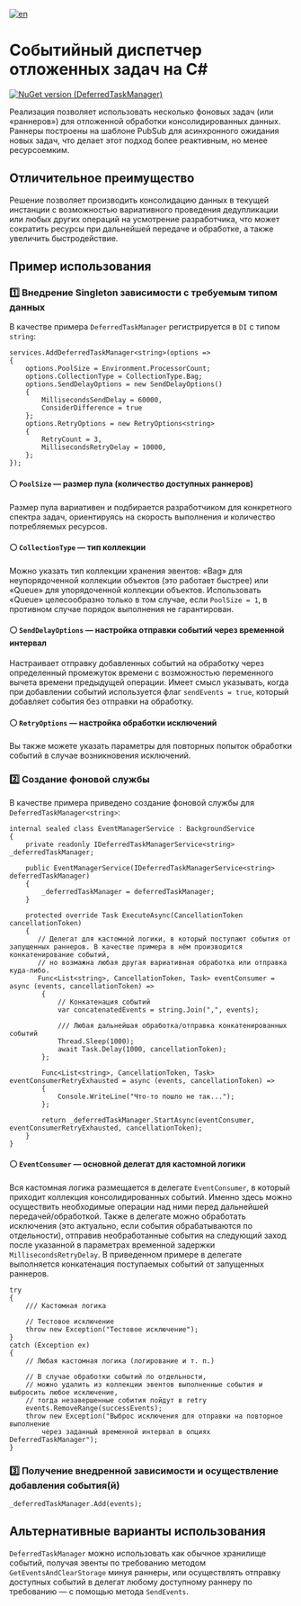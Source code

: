 [![en](https://img.shields.io/badge/lang-en-red.svg)](./README.md)

# Событийный диспетчер отложенных задач на C#

[![NuGet version (DeferredTaskManager)](https://img.shields.io/nuget/v/DeferredTaskManager.svg?style=flat-square)](https://www.nuget.org/packages/DeferredTaskManager)

Реализация позволяет использовать несколько фоновых задач (или «раннеров») для отложенной обработки консолидированных данных. Раннеры построены на шаблоне PubSub для асинхронного ожидания новых задач, что делает этот подход более реактивным, но менее ресурсоемким.

## Отличительное преимущество

Решение позволяет производить консолидацию данных в текущей инстанции с возможностью вариативного проведения дедупликации или любых других операций на усмотрение разработчика, что может сократить ресурсы при дальнейшей передаче и обработке, а также увеличить быстродействие.

## Пример использования

### 1️⃣ Внедрение Singleton зависимости с требуемым типом данных
В качестве примера `DeferredTaskManager` регистрируется в `DI` с типом `string`:
```
services.AddDeferredTaskManager<string>(options =>
{
    options.PoolSize = Environment.ProcessorCount;
    options.CollectionType = CollectionType.Bag;
    options.SendDelayOptions = new SendDelayOptions()
    {
        MillisecondsSendDelay = 60000,
        ConsiderDifference = true
    };
    options.RetryOptions = new RetryOptions<string>
    {
        RetryCount = 3,
        MillisecondsRetryDelay = 10000,
    };
});
```
#### ⚪ `PoolSize` — размер пула (количество доступных раннеров)
Размер пула вариативен и подбирается разработчиком для конкретного спектра задач, ориентируясь на скорость выполнения и количество потребляемых ресурсов.
#### ⚪ `CollectionType` — тип коллекции
Можно указать тип коллекции хранения эвентов: «Bag» для неупорядоченной коллекции объектов (это работает быстрее) или «Queue» для упорядоченной коллекции объектов. Использовать «Queue» целесообразно только в том случае, если `PoolSize = 1`, в противном случае порядок выполнения не гарантирован. 
#### ⚪ `SendDelayOptions` — настройка отправки событий через временной интервал
Настраивает отправку добавленных событий на обработку через определенный промежуток времени с возможностью переменного вычета времени предыдущей операции. Имеет смысл указывать, когда при добавлении событий используется флаг `sendEvents = true`, который добавляет события без отправки на обработку.
#### ⚪ `RetryOptions` — настройка обработки исключений
Вы также можете указать параметры для повторных попыток обработки событий в случае возникновения исключений.

### 2️⃣ Создание фоновой службы
В качестве примера приведено создание фоновой службы для `DeferredTaskManager<string>`:
```
internal sealed class EventManagerService : BackgroundService
{
    private readonly IDeferredTaskManagerService<string> _deferredTaskManager;

    public EventManagerService(IDeferredTaskManagerService<string> deferredTaskManager)
    {
        _deferredTaskManager = deferredTaskManager;
    }

    protected override Task ExecuteAsync(CancellationToken cancellationToken)
    {
       // Делегат для кастомной логики, в который поступают события от запущенных раннеров. В качестве примера в нём производится конкатенирование событий,
       // но возмажна любая другая вариативная обработка или отправка куда-либо.
       Func<List<string>, CancellationToken, Task> eventConsumer = async (events, cancellationToken) =>
        {
            // Конкатенация событий
            var concatenatedEvents = string.Join(",", events);

            /// Любая дальнейшая обработка/отправка конкатенированных событий
            Thread.Sleep(1000);
            await Task.Delay(1000, cancellationToken);
        };

        Func<List<string>, CancellationToken, Task> eventConsumerRetryExhausted = async (events, cancellationToken) =>
        {
            Console.WriteLine("Что-то пошло не так...");
        };

        return _deferredTaskManager.StartAsync(eventConsumer, eventConsumerRetryExhausted, cancellationToken);
    }
}
```
#### ⚪ ```EventConsumer``` — основной делегат для кастомной логики

Вся кастомная логика размещается в делегате `EventConsumer`, в который приходит коллекция консолидированных событий. Именно здесь можно осуществить необходимые операции над ними перед дальнейшей передачей/обработкой. Также в делегате можно обработать исключения (это актуально, если события обрабатываются по отдельности), отправив необработанные события на следующий заход после указанной в параметрах временной задержки `MillisecondsRetryDelay`. В приведенном примере в делегате выполняется конкатенация поступаемых событий от запущенных раннеров.
```
try
{
    /// Кастомная логика

    // Тестовое исключение
    throw new Exception("Тестовое исключение");     
}
catch (Exception ex)
{
    // Любая кастомная логика (логирование и т. п.)

    // В случае обработки событий по отдельности,
    // можно удалить из коллекции эвентов выполненные события и выбросить любое исключение,
    // тогда незавершенные собития пойдут в retry
    events.RemoveRange(successEvents);
    throw new Exception("Выброс исключения для отправки на повторное выполнение
        через заданный временной интервал в опциях DeferredTaskManager");    
}
```

### 3️⃣ Получение внедренной зависимости и осуществление добавления события(й)

```
_deferredTaskManager.Add(events);
```

## Альтернативные варианты использования
```DeferredTaskManager``` можно использовать как обычное хранилище событий, получая эвенты по требованию методом ```GetEventsAndClearStorage``` минуя раннеры, или осуществлять отправку доступных событий в делегат любому доступному раннеру по требованию — с помощью метода ```SendEvents```.
